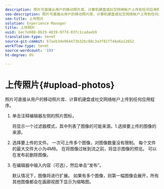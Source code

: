 ```yaml
---
description: 照片可直接从用户的移动照片库、计算机硬盘或社交网络帐户上传到任何应用程序。
seo-description: 照片可直接从用户的移动照片库、计算机硬盘或社交网络帐户上传到任何应用程序。
seo-title: 上传照片
solution: Experience Manager
title: 上传照片
uuid: bec7e088-8b19-4839-977d-03fc1cadaeb9
translation-type: tm+mt
source-git-commit: 67aeb3de964473b326c88c3a3f81ff48a6a12652
workflow-type: tm+mt
source-wordcount: '193'
ht-degree: 0%

---
```



# 上传照片{#upload-photos}

照片可直接从用户的移动照片库、计算机硬盘或社交网络帐户上传到任何应用程序。

1. 单击注释编辑器左侧的照片图标，

   将显示一个过滤器模式，其中列表了图像的可能来源。1.选择要上传的图像的来源。
1. 选择要上传的文件。 一次可上传多个图像，对图像数量没有限制。 每个文件的最大文件大小为4MB。 在将图像过帐到流之前，将显示图像的预览。 可以在发布前删除图像。
1. 在编辑器中输入内容（可选），然后单击“发布”。

   默认情况下，图像将进行扩展。 如果有多个图像，则第一幅图像会展开，所有其他图像都会在画廊视图下显示为缩略图。